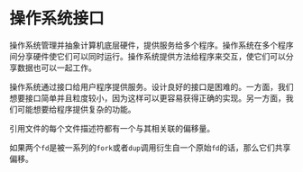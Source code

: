 # 操作系统接口

操作系统管理并抽象计算机底层硬件，提供服务给多个程序。操作系统在多个程序间分享硬件使它们可以同时运行。操作系统提供方法给程序来交互，使它们可以分享数据也可以一起工作。

操作系统通过接口给用户程序提供服务。设计良好的接口是困难的。一方面，我们想要接口简单并且粒度较小，因为这样可以更容易获得正确的实现。另一方面，我们可能想要给程序提供复杂的功能。

引用文件的每个文件描述符都有一个与其相关联的偏移量。

如果两个`fd`是被一系列的`fork`或者`dup`调用衍生自一个原始`fd`的话，那么它们共享偏移。